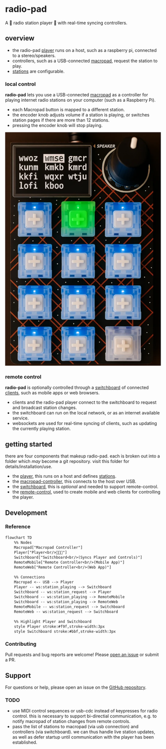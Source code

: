 # radio-pad 

A 🎵 radio station player 🎵 with real-time syncing controllers.

## overview

* the radio-pad [player](./player/) runs on a host, such as a raspberry pi, connected to a stereo/speakers.
* controllers, such as a USB-connected [macropad](./macropad-controller/), request the station to play.
* [stations](./player/stations.json) are configurable.

### local control

**radio-pad** lets you use a USB-connected [macropad](./macropad-controller/) as a controller for playing internet radio stations on your computer (such as a Raspberry Pi).

* each Macropad button is mapped to a different station.
* the encoder knob adjusts volume if a station is playing, or switches station pages if there are more than 12 stations.
* pressing the encoder knob will stop playing.

![ai-enhanced-macropad-image](./macropad-controller/docs/img/radio-macropad-ai-image.webp)

### remote control

**radio-pad** is optionally controlled through a [switchboard](./switchboard/) of connected [clients](./remote-controller/), such as mobile apps or web browsers.

* clients and the radio-pad player connect to the switchboard to request and broadcast station changes.
* the switchboard can run on the local network, or as an internet available service.
* websockets are used for real-time syncing of clients, such as updating the currently playing station.

## getting started

there are four components that makeup radio-pad. each is broken out into a folder which _may_ become a git repository. visit this folder for details/installation/use.

* the [player](./player/), this runs on a host and defines [stations](./player/README.md#editing-stations).
* the [macropad-controller](./macropad-controller/), this connects to the host over USB.
* the [switchboard](./switchboard/), this is _optional_ and needed to support remote-control.
* the [remote-control](./remote-controller/), used to create mobile and web clients for controlling the player.

## Development

### Reference

```mermaid
flowchart TD
    %% Nodes
    Macropad["Macropad Controller"]
    Player["Player<br/>🎵🎵🎵"]
    Switchboard["Switchboard<br/>(Syncs Player and Controls)"]
    RemoteMobile["Remote Controller<br/>(Mobile App)"]
    RemoteWeb["Remote Controller<br/>(Web App)"]

    %% Connections
    Macropad <-- USB --> Player
    Player -- ws:station_playing --> Switchboard
    Switchboard -- ws:station_request --> Player
    Switchboard -- ws:station_playing --> RemoteMobile
    Switchboard -- ws:station_playing --> RemoteWeb
    RemoteMobile -- ws:station_request --> Switchboard
    RemoteWeb -- ws:station_request --> Switchboard

    %% Highlight Player and Switchboard
    style Player stroke:#f9f,stroke-width:3px
    style Switchboard stroke:#bbf,stroke-width:3px
```

### Contributing

Pull requests and bug reports are welcome! Please [open an issue](https://github.com/briceburg/radio-pad/issues) or submit a PR.

## Support

For questions or help, please open an issue on the [GitHub repository](https://github.com/briceburg/radio-pad/issues).

### TODO

* use MIDI control sequences or usb-cdc instead of keypresses for radio control. this is necessary to support bi-directial communication, e.g. to notify macropad of station changes from remote controls.
* pass the list of stations to macropad (via usb connection) and controllers (via switchboard). we can thus handle live station updates, as well as defer startup until communication with the player has been established.


